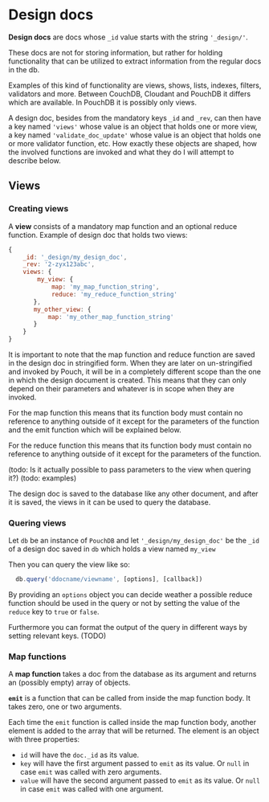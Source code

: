 # Design docs
**Design docs** are docs whose `_id` value starts with the string `'_design/'`. 

These docs are not for storing information, but rather for holding functionality that can be utilized to extract information from the regular docs in the db. 

Examples of this kind of functionality are views, shows, lists, indexes, filters, validators and more. Between CouchDB, Cloudant and PouchDB it differs which are available. In PouchDB it is possibly only views. 

A design doc, besides from the mandatory keys `_id` and `_rev`, can then have a key named `'views'` whose value is an object that holds one or more view, a key named `'validate_doc_update'` whose value is an object that holds one or more validator function, etc. How exactly these objects are shaped, how the involved functions are invoked and what they do I will attempt to describe below. 

## Views
### Creating views
A **view** consists of a mandatory map function and an optional reduce function. Example of design doc that holds two views: 
```javascript
{
    _id: '_design/my_design_doc',
    _rev: '2-zyx123abc',
    views: {
        my_view: {
            map: 'my_map_function_string',
            reduce: 'my_reduce_function_string'
       }, 
       my_other_view: {
           map: 'my_other_map_function_string'
       }
    }   
}
```
It is important to note that the map function and reduce function are saved in the design doc in stringified form. When they are later on un-stringified and invoked by Pouch, it will be in a completely different scope than the one in which the design document is created. This means that they can only depend on their parameters and whatever is in scope when they are invoked. 

For the map function this means that its function body must contain no reference to anything outside of it except for the parameters of the function and the emit function which will be explained below.  

For the reduce function this means that its function body must contain no reference to anything outside of it except for the parameters of the function. 

(todo: Is it actually possible to pass parameters to the view when quering it?)
(todo: examples)

The design doc is saved to the database like any other document, and after it is saved, the views in it can be used to query the database. 

### Quering views
Let `db` be an instance of `PouchDB` and let `'_design/my_design_doc'` be the `_id` of a design doc saved in `db` which holds a view named `my_view`

Then you can query the view like so:
```javascript
  db.query('ddocname/viewname', [options], [callback])
```
By providing an `options` object you can decide weather a possible reduce function should be used in the query or not by setting the value of the `reduce` key to `true` or `false`. 

Furthermore you can format the output of the query in different ways by setting relevant keys. (TODO)

### Map functions 
A **map function** takes a doc from the database as its argument and returns an (possibly empty) array of objects.  

**`emit`** is a function that can be called from inside the map function body. It takes zero, one or two arguments. 

Each time the `emit` function is called inside the map function body, another element is added to the array that will be returned. The element is an object with three properties: 
* `id` will have the `doc._id` as its value.
* `key` will have the first argument passed to `emit` as its value. Or `null` in case `emit` was called with zero arguments.
* `value` will have the second argument passed to `emit` as its value. Or `null` in case `emit` was called with one argument.












